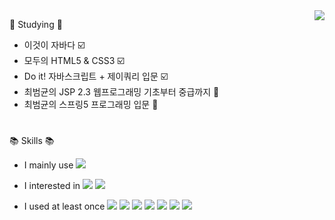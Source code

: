 
<img align="right" src="https://github-readme-stats.vercel.app/api/top-langs/?username=demd7362&theme=dracula&exclude_repo=clone-web-scrapper,clone-zoom&hide=Procfile&layout=compact&langs_count=8"/>


:book: Studying :book:                                   
+ 이것이 자바다 :ballot_box_with_check:
+ 모두의 HTML5 & CSS3 :ballot_box_with_check:
+ Do it! 자바스크립트 + 제이쿼리 입문 :ballot_box_with_check:
+ 최범균의 JSP 2.3 웹프로그래밍 기초부터 중급까지 :pencil: 
+ 최범균의 스프링5 프로그래밍 입문 :page_facing_up:
      
<h1></h1>
  
:books: Skills :books:  

+ I mainly use <img src="https://img.shields.io/badge/java-007396?style=for-the-badge&logo=java&logoColor=white">

+ I interested in <img src="https://img.shields.io/badge/spring-6DB33F?style=for-the-badge&logo=spring&logoColor=white"> <img src="https://img.shields.io/badge/MYSQL-4479A1?style=for-the-badge&logo=mysql&logoColor=white">

+ I used at least once <img src="https://img.shields.io/badge/python-3776AB?style=for-the-badge&logo=python&logoColor=white"> <img src="https://img.shields.io/badge/html5-E34F26?style=for-the-badge&logo=html5&logoColor=white"> <img src="https://img.shields.io/badge/css-1572B6?style=for-the-badge&logo=css3&logoColor=white"> <img src="https://img.shields.io/badge/javascript-F7DF1E?style=for-the-badge&logo=javascript&logoColor=black"> <img src="https://img.shields.io/badge/jquery-0769AD?style=for-the-badge&logo=jquery&logoColor=white"> <img src="https://img.shields.io/badge/node.js-339933?style=for-the-badge&logo=nodedotjs&logoColor=black">  <img src="https://img.shields.io/badge/Bootstrap-7952B3?style=for-the-badge&logo=bootstrap&logoColor=black"> 




  
